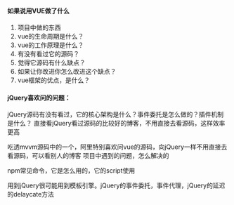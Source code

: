 #### 如果说用VUE做了什么

1. 项目中做的东西
2. vue的生命周期是什么？
3. vue的工作原理是什么？
4. 有没有看过它的源码？
5. 觉得它源码有什么缺点？
6. 如果让你改进你怎么改进这个缺点？
7. vue框架的优点，是什么？


#### jQuery喜欢问的问题：
jQuery源码有没有看过，它的核心架构是什么？事件委托是怎么做的？插件机制是什么？
直接看jQuery看过源码的比较好的博客，不用直接去看源码，这样效率更高

吃透mvvm源码中的一个，阿里特别喜欢问vue的源码，向jQuery一样不用直接去看源码，可以看别人的博客
项目中遇到的问题，怎么解决的

npm常见命令，它是怎么用的，它的script使用

用到jQuery很可能用到模板引擎。jQuery的事件委托，事件代理，jQuery的延迟的delaycate方法

